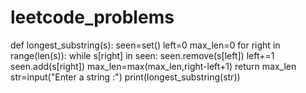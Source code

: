 # leetcode_problems
def  longest_substring(s):
    seen=set()
    left=0
    max_len=0
    for right in range(len(s)):
        while s[right] in seen:
            seen.remove(s[left])
            left+=1
        seen.add(s[right])
        max_len=max(max_len,right-left+1)
    return max_len
str=input("Enter a string  :")
print(longest_substring(str))
